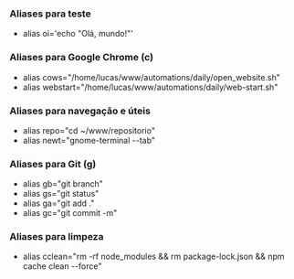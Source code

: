 ### Aliases para teste

- alias oi='echo "Olá, mundo!"'

### Aliases para Google Chrome (c)

- alias cows="/home/lucas/www/automations/daily/open_website.sh"
- alias webstart="/home/lucas/www/automations/daily/web-start.sh"

### Aliases para navegação e úteis

- alias repo="cd ~/www/repositorio"
- alias newt="gnome-terminal --tab"

### Aliases para Git (g)

- alias gb="git branch"
- alias gs="git status"
- alias ga="git add ."
- alias gc="git commit -m"

### Aliases para limpeza

- alias cclean="rm -rf node_modules && rm package-lock.json && npm cache clean --force"
